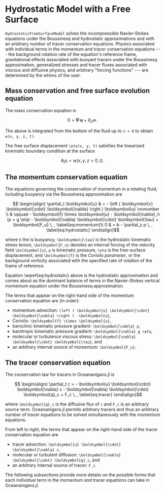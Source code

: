 # Hydrostatic Model with a Free Surface

`HydrostaticFreeSurfaceModel` solves the incompressible Navier-Stokes equations under the 
Boussinesq and hydrostatic approximations and with an arbitrary number of tracer conservation 
equations. Physics associated with individual terms in the momentum and tracer conservation
equations --- the background rotation rate of the equation's reference frame,
gravitational effects associated with buoyant tracers under the Boussinesq
approximation, generalized stresses and tracer fluxes associated with viscous and
diffusive physics, and arbitrary "forcing functions" --- are determined by the whims of the
user.

## Mass conservation and free surface evolution equation

The mass conservation equation is
```math
    0 = \boldsymbol{\nabla} \boldsymbol{\cdot} \boldsymbol{u} + \partial_z w \, .  
```

The above is integrated from the bottom of the fluid up to ``z = 0`` to obtain ``w(x, y, z, t)``.

The free surface displacement ``\eta(x, y, t)`` satisfies the linearized kinematic boundary 
condition at the surface
```math
    \partial_t \eta = w(x, y, z=0, t) \, .
```

## The momentum conservation equation

The equations governing the conservation of momentum in a rotating fluid, including buoyancy
via the Boussinesq approximation are
```math
    \begin{align}
    \partial_t \boldsymbol{u} & = - \left ( \boldsymbol{v} \boldsymbol{\cdot} \boldsymbol{\nabla} \right ) \boldsymbol{u} \nonumber \\
                        & \qquad 
                        - \boldsymbol{f} \times \boldsymbol{u} 
                        - \boldsymbol{\nabla}_h (p + g \eta)
                        - \boldsymbol{\nabla} \boldsymbol{\cdot} \boldsymbol{\tau}
                        + \boldsymbol{F_u} \, , \label{eq:momentum}\\
                        0 & = b - \partial_z p \, , \label{eq:hydrostatic}
    \end{align}
```
where ``b`` the is buoyancy, ``\boldsymbol{\tau}`` is the hydrostatic kinematic stress tensor, 
``\boldsymbol{F_u}`` denotes an internal forcing of the velocity field ``\boldsymbol{u}``, 
``p`` is kinematic pressure, ``\eta`` is the free-surface displacement, and ``\boldsymbol{f}`` 
is the *Coriolis parameter*, or the background vorticity associated with the specified rate of 
rotation of the frame of reference.

Equation \eqref{eq:hydrostatic} above is the hydrostatic approximation and comes about as the 
dominant balance of terms in the Navier-Stokes vertical momentum equation under the Boussinesq 
approximation.

The terms that appear on the right-hand side of the momentum conservation equation are (in order):

* momentum advection: ``\left ( \boldsymbol{u} \boldsymbol{\cdot} \boldsymbol{\nabla} \right ) 
  \boldsymbol{u}``,
* Coriolis: ``\boldsymbol{f} \times \boldsymbol{u}``,
* baroclinic kinematic pressure gradient: ``\boldsymbol{\nabla} p``,
* barotropic kinematic pressure gradient: ``\boldsymbol{\nabla} g \eta``,
* molecular or turbulence viscous stress: ``\boldsymbol{\nabla} \boldsymbol{\cdot} \boldsymbol{\tau}``, and
* an arbitrary internal source of momentum: ``\boldsymbol{F_u}``.

## The tracer conservation equation

The conservation law for tracers in Oceananigans.jl is
```math
    \begin{align}
    \partial_t c = - \boldsymbol{u} \boldsymbol{\cdot} \boldsymbol{\nabla} c
                   - \boldsymbol{\nabla} \boldsymbol{\cdot} \boldsymbol{q}_c
                   + F_c \, ,
    \label{eq:tracer}
    \end{align}
```
where ``\boldsymbol{q}_c`` is the diffusive flux of ``c`` and ``F_c`` is an arbitrary source term.
Oceananigans.jl permits arbitrary tracers and thus an arbitrary number of tracer equations to 
be solved simultaneously with the momentum equations.

From left to right, the terms that appear on the right-hand side of the tracer conservation equation are

* tracer advection: ``\boldsymbol{u} \boldsymbol{\cdot} \boldsymbol{\nabla} c``,
* molecular or turbulent diffusion: ``\boldsymbol{\nabla} \boldsymbol{\cdot} \boldsymbol{q}_c``, and
* an arbitrary internal source of tracer: ``F_c``.

The following subsections provide more details on the possible forms that each individual term 
in the momentum and tracer equations can take in Oceananigans.jl.
